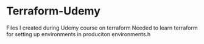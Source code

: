 # Terraform-Udemy
Files I created during Udemy course on terraform
Needed to learn terraform for setting up environments in produciton environments.h

